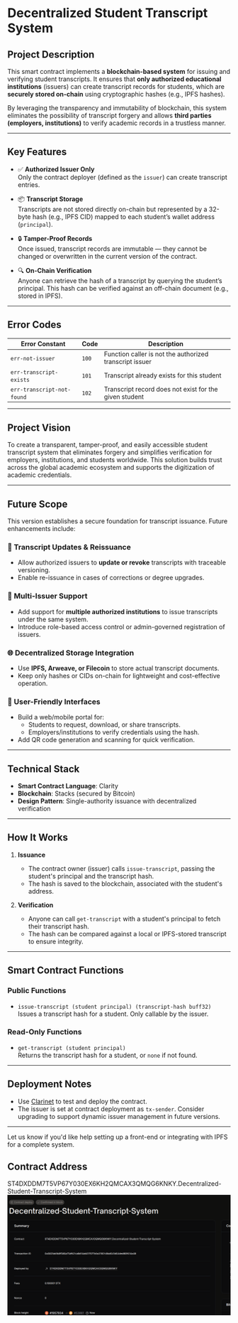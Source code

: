 # Decentralized Student Transcript System

## Project Description

This smart contract implements a **blockchain-based system** for issuing and verifying student transcripts. It ensures that **only authorized educational institutions** (issuers) can create transcript records for students, which are **securely stored on-chain** using cryptographic hashes (e.g., IPFS hashes).

By leveraging the transparency and immutability of blockchain, this system eliminates the possibility of transcript forgery and allows **third parties (employers, institutions)** to verify academic records in a trustless manner.

---

## Key Features

- ✅ **Authorized Issuer Only**  
  Only the contract deployer (defined as the `issuer`) can create transcript entries.

- 📦 **Transcript Storage**  
  Transcripts are not stored directly on-chain but represented by a 32-byte hash (e.g., IPFS CID) mapped to each student’s wallet address (`principal`).

- 🔒 **Tamper-Proof Records**  
  Once issued, transcript records are immutable — they cannot be changed or overwritten in the current version of the contract.

- 🔍 **On-Chain Verification**  
  Anyone can retrieve the hash of a transcript by querying the student’s principal. This hash can be verified against an off-chain document (e.g., stored in IPFS).

---

## Error Codes

| Error Constant           | Code   | Description                                           |
|--------------------------|--------|-------------------------------------------------------|
| `err-not-issuer`         | `100`  | Function caller is not the authorized transcript issuer |
| `err-transcript-exists`  | `101`  | Transcript already exists for this student             |
| `err-transcript-not-found` | `102` | Transcript record does not exist for the given student |

---

## Project Vision

To create a transparent, tamper-proof, and easily accessible student transcript system that eliminates forgery and simplifies verification for employers, institutions, and students worldwide. This solution builds trust across the global academic ecosystem and supports the digitization of academic credentials.

---

## Future Scope

This version establishes a secure foundation for transcript issuance. Future enhancements include:

### 🔄 Transcript Updates & Reissuance
- Allow authorized issuers to **update or revoke** transcripts with traceable versioning.
- Enable re-issuance in cases of corrections or degree upgrades.

### 🏫 Multi-Issuer Support
- Add support for **multiple authorized institutions** to issue transcripts under the same system.
- Introduce role-based access control or admin-governed registration of issuers.

### 🌐 Decentralized Storage Integration
- Use **IPFS, Arweave, or Filecoin** to store actual transcript documents.
- Keep only hashes or CIDs on-chain for lightweight and cost-effective operation.

### 📱 User-Friendly Interfaces
- Build a web/mobile portal for:
  - Students to request, download, or share transcripts.
  - Employers/institutions to verify credentials using the hash.
- Add QR code generation and scanning for quick verification.

---

## Technical Stack

- **Smart Contract Language**: Clarity
- **Blockchain**: Stacks (secured by Bitcoin)
- **Design Pattern**: Single-authority issuance with decentralized verification

---

## How It Works

1. **Issuance**  
   - The contract owner (issuer) calls `issue-transcript`, passing the student's principal and the transcript hash.
   - The hash is saved to the blockchain, associated with the student's address.

2. **Verification**  
   - Anyone can call `get-transcript` with a student's principal to fetch their transcript hash.
   - The hash can be compared against a local or IPFS-stored transcript to ensure integrity.

---

## Smart Contract Functions

### Public Functions

- `issue-transcript (student principal) (transcript-hash buff32)`  
  Issues a transcript hash for a student. Only callable by the issuer.

### Read-Only Functions

- `get-transcript (student principal)`  
  Returns the transcript hash for a student, or `none` if not found.

---

## Deployment Notes

- Use [Clarinet](https://docs.hiro.so/stacks/clarinet) to test and deploy the contract.
- The issuer is set at contract deployment as `tx-sender`. Consider upgrading to support dynamic issuer management in future versions.

---

Let us know if you'd like help setting up a front-end or integrating with IPFS for a complete system.


## Contract Address
ST4DXDDM7T5VP67Y030EX6KH2QMCAX3QMQG6KNKY.Decentralized-Student-Transcript-System
![alt text](image.png)
